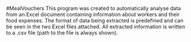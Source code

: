 #MealVouchers
This program was created to automatically analyse data from an Excel document containing information about workers and their food expenses.
The format of data being extracted is predefined and can be seen in the two Excel files attached.
All extracted information is written to a .csv file (path to the file is always shown).
